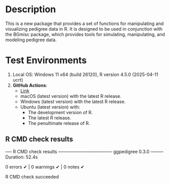 
# Description

This is a new package that provides a set of functions for manipulating and visualizing pedigree data in R. 
It is designed to be used in conjunction with the BGmisc package, which provides tools for simulating, manipulating, and modeling pedigree data.

# Test Environments

1. Local OS: Windows 11 x64 (build 26120), R version 4.5.0 (2025-04-11 ucrt)
2. **GitHub Actions**:  
    - [Link](https://github.com/R-Computing-Lab/ggpedigree/actions/runs/15077636749)
    - macOS (latest version) with the latest R release.
    - Windows (latest version) with the latest R release.
    - Ubuntu (latest version) with:
        - The development version of R.
        - The latest R release.
        - The penultimate release of R.

## R CMD check results

── R CMD check results ───────────────── ggpedigree 0.3.0 ────
Duration: 52.4s

0 errors ✔ | 0 warnings ✔ | 0 notes ✔

R CMD check succeeded
